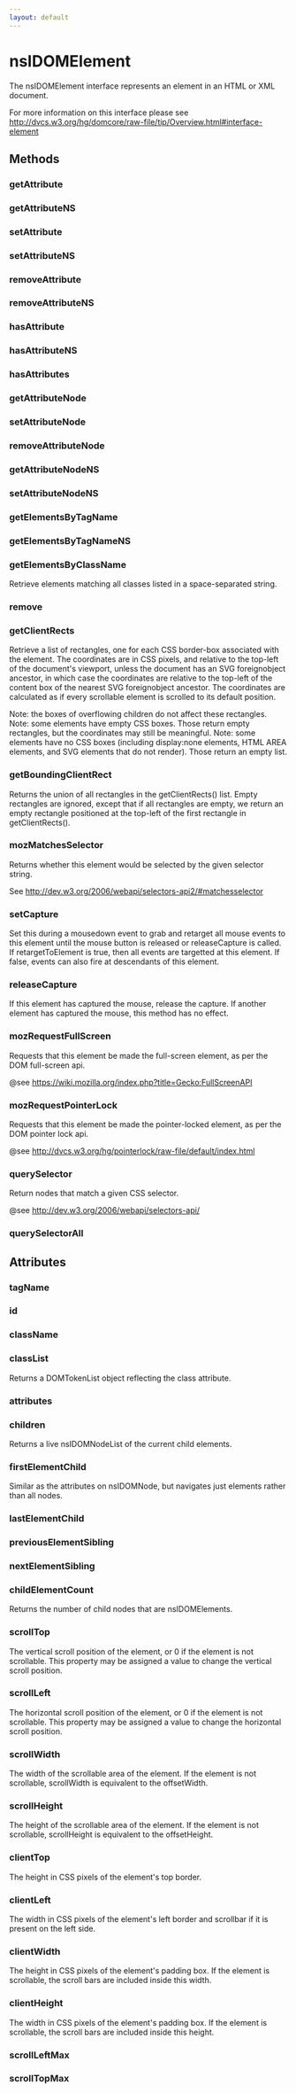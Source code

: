 ```yaml
---
layout: default
---
```


# nsIDOMElement #

The nsIDOMElement interface represents an element in an HTML or 
XML document. 

For more information on this interface please see 
http://dvcs.w3.org/hg/domcore/raw-file/tip/Overview.html#interface-element


## Methods ##

### getAttribute ###

### getAttributeNS ###

### setAttribute ###

### setAttributeNS ###

### removeAttribute ###

### removeAttributeNS ###

### hasAttribute ###

### hasAttributeNS ###

### hasAttributes ###

### getAttributeNode ###

### setAttributeNode ###

### removeAttributeNode ###

### getAttributeNodeNS ###

### setAttributeNodeNS ###

### getElementsByTagName ###

### getElementsByTagNameNS ###

### getElementsByClassName ###

Retrieve elements matching all classes listed in a
space-separated string.


### remove ###

### getClientRects ###

Retrieve a list of rectangles, one for each CSS border-box associated with
the element. The coordinates are in CSS pixels, and relative to
the top-left of the document's viewport, unless the document
has an SVG foreignobject ancestor, in which case the coordinates are
relative to the top-left of the content box of the nearest SVG foreignobject
ancestor. The coordinates are calculated as if every scrollable element
is scrolled to its default position.

Note: the boxes of overflowing children do not affect these rectangles.
Note: some elements have empty CSS boxes. Those return empty rectangles,
but the coordinates may still be meaningful.
Note: some elements have no CSS boxes (including display:none elements,
HTML AREA elements, and SVG elements that do not render). Those return
an empty list.


### getBoundingClientRect ###

Returns the union of all rectangles in the getClientRects() list. Empty
rectangles are ignored, except that if all rectangles are empty,
we return an empty rectangle positioned at the top-left of the first
rectangle in getClientRects().


### mozMatchesSelector ###

Returns whether this element would be selected by the given selector
string.

See <http://dev.w3.org/2006/webapi/selectors-api2/#matchesselector>


### setCapture ###

Set this during a mousedown event to grab and retarget all mouse events
to this element until the mouse button is released or releaseCapture is
called. If retargetToElement is true, then all events are targetted at
this element. If false, events can also fire at descendants of this
element.



### releaseCapture ###

If this element has captured the mouse, release the capture. If another
element has captured the mouse, this method has no effect.


### mozRequestFullScreen ###

Requests that this element be made the full-screen element, as per the DOM
full-screen api.

@see <https://wiki.mozilla.org/index.php?title=Gecko:FullScreenAPI>


### mozRequestPointerLock ###

Requests that this element be made the pointer-locked element, as per the DOM
pointer lock api.

@see <http://dvcs.w3.org/hg/pointerlock/raw-file/default/index.html>


### querySelector ###

Return nodes that match a given CSS selector.

@see <http://dev.w3.org/2006/webapi/selectors-api/>


### querySelectorAll ###

## Attributes ##

### tagName ###

### id ###

### className ###

### classList ###

Returns a DOMTokenList object reflecting the class attribute.


### attributes ###

### children ###

Returns a live nsIDOMNodeList of the current child elements.


### firstElementChild ###

Similar as the attributes on nsIDOMNode, but navigates just elements
rather than all nodes.


### lastElementChild ###

### previousElementSibling ###

### nextElementSibling ###

### childElementCount ###

Returns the number of child nodes that are nsIDOMElements.


### scrollTop ###

The vertical scroll position of the element, or 0 if the element is not
scrollable. This property may be assigned a value to change the
vertical scroll position.


### scrollLeft ###

The horizontal scroll position of the element, or 0 if the element is not
scrollable. This property may be assigned a value to change the
horizontal scroll position.


### scrollWidth ###

The width of the scrollable area of the element. If the element is not
scrollable, scrollWidth is equivalent to the offsetWidth.


### scrollHeight ###

The height of the scrollable area of the element. If the element is not
scrollable, scrollHeight is equivalent to the offsetHeight.


### clientTop ###

The height in CSS pixels of the element's top border.


### clientLeft ###

The width in CSS pixels of the element's left border and scrollbar
if it is present on the left side.


### clientWidth ###

The height in CSS pixels of the element's padding box. If the element is
scrollable, the scroll bars are included inside this width.


### clientHeight ###

The width in CSS pixels of the element's padding box. If the element is
scrollable, the scroll bars are included inside this height.


### scrollLeftMax ###

### scrollTopMax ###
